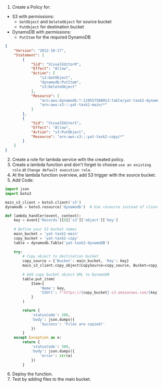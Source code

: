 1) Create a Policy for:
- S3 with permissions:
	- `GetObject` and `DeleteObject` for source bucket
	- `PutObject` for destination bucket  
- DynamoDB with permissions:
	- `PutItem` for the required DynamoDB
```json
{
	"Version": "2012-10-17",
	"Statement": [
		{
			"Sid": "VisualEditor0",
			"Effect": "Allow",
			"Action": [
				"s3:GetObject",
				"dynamodb:PutItem",
				"s3:DeleteObject"
			],
			"Resource": [
				"arn:aws:dynamodb:*:119557588013:table/yat-task2-dynamoDB",
				"arn:aws:s3:::yat-task2-main/*"
			]
		},
		{
			"Sid": "VisualEditor1",
			"Effect": "Allow",
			"Action": "s3:PutObject",
			"Resource": "arn:aws:s3:::yat-task2-copy/*"
		}
	]
}
```
2) Create a role for lambda service with the created policy.
3) Create a lambda function and don't forget to choose `use an existing role` at `Change default execution role`.
4) At the lambda function overview, add S3 trigger with the source bucket.
5) Add Code:
```python
import json
import boto3

main_s3_client = boto3.client('s3')
dynamodb = boto3.resource('dynamodb')  # Use resource instead of client for DynamoDB Table

def lambda_handler(event, context):
    key = event['Records'][0]['s3']['object']['key']
    
    # Define your S3 bucket names
    main_bucket = 'yat-task2-main'
    copy_bucket = 'yat-task2-copy'
    table = dynamodb.Table('yat-task2-dynamoDB')
    
    try:
        # Copy object to destination bucket
        copy_source = {'Bucket': main_bucket, 'Key': key}
        main_s3_client.copy_object(CopySource=copy_source, Bucket=copy_bucket, Key=key)
        
        # Add copy bucket object URL to DynamoDB
        table.put_item(
            Item={
                'Name': key,
                'S3Url': f'https://{copy_bucket}.s3.amazonaws.com/{key}'
            }
        )

        return {
            'statusCode': 200,
            'body': json.dumps({
                'Success': 'Files are copied!'
            })
        }
    except Exception as e:
        return {
            'statusCode': 500,
            'body': json.dumps({
                'error': str(e)
            })
        }
```
6) Deploy the function.
7) Test by adding files to the main bucket.
